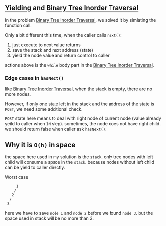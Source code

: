 ## [Yielding](http://en.wikipedia.org/wiki/Generator_(computer_programming)) and [Binary Tree Inorder Traversal](../binary-tree-inorder-traversal)

In the problem [Binary Tree Inorder Traversal](../binary-tree-inorder-traversal),
we solved it by simlating the function call.

Only a bit different this time, 
when the caller calls `next()`: 

 1. just execute to next value returns
 1. save the stack and next address (state)
 1. yield the node value and return control to caller
 
actions above is the `while` body part in the [Binary Tree Inorder Traversal](../binary-tree-inorder-traversal).

### Edge cases in `hasNext()`

like [Binary Tree Inorder Traversal](../binary-tree-inorder-traversal),
when the stack is empty, there are no more nodes.

However, if only one state left in the stack and the address of the state is `POST`,
we need some additional check.

`POST` state here means to deal with right node of current node (value already yeild to caller when `IN` step).
sometimes, the node does not have right child. we should return false when caller ask `hasNext()`.

## Why it is `O(h)` in space

the space here used in my solution is the `stack`.
only tree nodes with left child will consume a space in the `stack`.
because nodes without left child can be yield to caller directly.

Worst case

```
     1
    /
   2
  /
 3  
```

here we have to save `node 1` and `node 2` before we found `node 3`.
but the space used in stack will be no more than 3.
